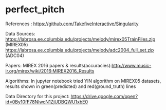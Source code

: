 # perfect_pitch


References : https://github.com/TakefiveInteractive/Singularity

Data Sources: https://labrosa.ee.columbia.edu/projects/melody/mirex05TrainFiles.zip (MIREX05)
              https://labrosa.ee.columbia.edu/projects/melody/adc2004_full_set.zip  (ADC04)

Papers:
MIREX 2016 papers & results(accuracies):http://www.music-ir.org/mirex/wiki/2016:MIREX2016_Results

Algorithms:
In jupyter notebook tried YIN algorithm on MIREX05 datasets, results shown in green(predicted) and red(ground_truth) lines

Data Directory for this project:
https://drive.google.com/open?id=0By10fF78NlwcN1ZjUDBQWU1xbE0
